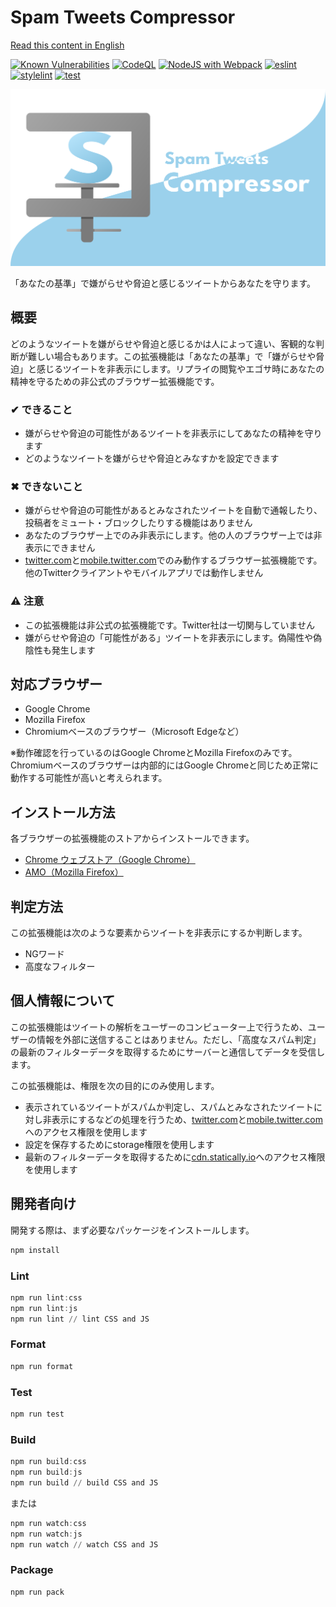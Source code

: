 # Spam Tweets Compressor

[Read this content in English](README.md)

[![Known Vulnerabilities](https://snyk.io/test/github/Robot-Inventor/spam-tweets-compressor/badge.svg)](https://snyk.io/test/github/Robot-Inventor/spam-tweets-compressor/) [![CodeQL](https://github.com/Robot-Inventor/spam-tweets-compressor/actions/workflows/codeql-analysis.yml/badge.svg)](https://github.com/Robot-Inventor/spam-tweets-compressor/actions/workflows/codeql-analysis.yml) [![NodeJS with Webpack](https://github.com/Robot-Inventor/spam-tweets-compressor/actions/workflows/webpack.yml/badge.svg)](https://github.com/Robot-Inventor/spam-tweets-compressor/actions/workflows/webpack.yml) [![eslint](https://github.com/Robot-Inventor/spam-tweets-compressor/actions/workflows/eslint.yml/badge.svg)](https://github.com/Robot-Inventor/spam-tweets-compressor/actions/workflows/eslint.yml) [![stylelint](https://github.com/Robot-Inventor/spam-tweets-compressor/actions/workflows/stylelint.yml/badge.svg)](https://github.com/Robot-Inventor/spam-tweets-compressor/actions/workflows/stylelint.yml) [![test](https://github.com/Robot-Inventor/spam-tweets-compressor/actions/workflows/test.yml/badge.svg)](https://github.com/Robot-Inventor/spam-tweets-compressor/actions/workflows/test.yml)

![logo](image/logo.svg)

「あなたの基準」で嫌がらせや脅迫と感じるツイートからあなたを守ります。

## 概要

どのようなツイートを嫌がらせや脅迫と感じるかは人によって違い、客観的な判断が難しい場合もあります。この拡張機能は「あなたの基準」で「嫌がらせや脅迫」と感じるツイートを非表示にします。リプライの閲覧やエゴサ時にあなたの精神を守るための非公式のブラウザー拡張機能です。

### ✔ できること

- 嫌がらせや脅迫の可能性があるツイートを非表示にしてあなたの精神を守ります
- どのようなツイートを嫌がらせや脅迫とみなすかを設定できます

### ✖ できないこと

- 嫌がらせや脅迫の可能性があるとみなされたツイートを自動で通報したり、投稿者をミュート・ブロックしたりする機能はありません
- あなたのブラウザー上でのみ非表示にします。他の人のブラウザー上では非表示にできません
- [twitter.com](https://twitter.com)と[mobile.twitter.com](https://mobile.twitter.com)でのみ動作するブラウザー拡張機能です。他のTwitterクライアントやモバイルアプリでは動作しません

### ⚠ 注意

- この拡張機能は非公式の拡張機能です。Twitter社は一切関与していません
- 嫌がらせや脅迫の「可能性がある」ツイートを非表示にします。偽陽性や偽陰性も発生します

## 対応ブラウザー

- Google Chrome
- Mozilla Firefox
- Chromiumベースのブラウザー（Microsoft Edgeなど）

※動作確認を行っているのはGoogle ChromeとMozilla Firefoxのみです。Chromiumベースのブラウザーは内部的にはGoogle Chromeと同じため正常に動作する可能性が高いと考えられます。

## インストール方法

各ブラウザーの拡張機能のストアからインストールできます。

- [Chrome ウェブストア（Google Chrome）](https://chrome.google.com/webstore/detail/spam-tweets-compressor/ahbajmjkdmknfdkcppkginogfjmpefjf)
- [AMO（Mozilla Firefox）](https://addons.mozilla.org/ja/firefox/addon/spam-tweets-compressor/)

## 判定方法

この拡張機能は次のような要素からツイートを非表示にするか判断します。

- NGワード
- 高度なフィルター

<!-- 「個人情報について」のセクションの名称を変更する場合は、_locales/**/message.jsonのプライバシーポリシーのリンクも変更する -->
## 個人情報について

この拡張機能はツイートの解析をユーザーのコンピューター上で行うため、ユーザーの情報を外部に送信することはありません。ただし、「高度なスパム判定」の最新のフィルターデータを取得するためにサーバーと通信してデータを受信します。

この拡張機能は、権限を次の目的にのみ使用します。

- 表示されているツイートがスパムか判定し、スパムとみなされたツイートに対し非表示にするなどの処理を行うため、[twitter.com](https://twitter.com)と[mobile.twitter.com](https://mobile.twitter.com)へのアクセス権限を使用します
- 設定を保存するためにstorage権限を使用します
- 最新のフィルターデータを取得するために[cdn.statically.io](https://cdn.statically.io)へのアクセス権限を使用します

## 開発者向け

開発する際は、まず必要なパッケージをインストールします。

```powershell
npm install
```

### Lint

```powershell
npm run lint:css
npm run lint:js
npm run lint // lint CSS and JS
```

### Format

```powershell
npm run format
```

### Test

```powershell
npm run test
```

### Build

```powershell
npm run build:css
npm run build:js
npm run build // build CSS and JS
```

または

```powershell
npm run watch:css
npm run watch:js
npm run watch // watch CSS and JS
```

### Package

```powershell
npm run pack
```

